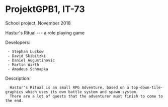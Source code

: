 # ProjektGPB1, IT-73
School project, November 2018


Hastur's Ritual ---  a role playing game
  
  Developers:
    
     - Stephan Luckow
     - David Skibitzki
     - Daniel Augustinovic
     - Martin Wirth
     - Amadeus Schnapka
     
     
  Description:
      
      Hastur's Ritual is an small RPG Adventure, based on a top-down-tile-graphics which uses its own battle system and spawn system.
      There are a lot of quests that the adventurer must finish to come to the end.
